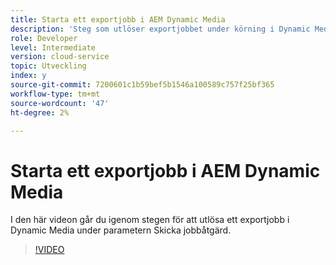 ```yaml
---
title: Starta ett exportjobb i AEM Dynamic Media
description: 'Steg som utlöser exportjobbet under körning i Dynamic Media.  '
role: Developer
level: Intermediate
version: cloud-service
topic: Utveckling
index: y
source-git-commit: 7200601c1b59bef5b1546a100589c757f25bf365
workflow-type: tm+mt
source-wordcount: '47'
ht-degree: 2%

---
```



# Starta ett exportjobb i AEM Dynamic Media

I den här videon går du igenom stegen för att utlösa ett exportjobb i Dynamic Media under parametern Skicka jobbåtgärd.

>[!VIDEO](https://video.tv.adobe.com/v/335454?quality=9&learn=on)
